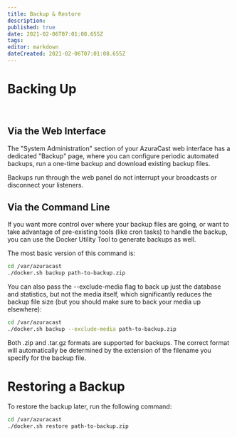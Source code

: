 ```yaml
---
title: Backup & Restore
description: 
published: true
date: 2021-02-06T07:01:08.655Z
tags: 
editor: markdown
dateCreated: 2021-02-06T07:01:08.655Z
---
```


# Backing Up

<br>

## Via the Web Interface

The "System Administration" section of your AzuraCast web interface has a dedicated "Backup" page, where you can configure periodic automated backups, run a one-time backup and download existing backup files.

Backups run through the web panel do not interrupt your broadcasts or disconnect your listeners.

## Via the Command Line

If you want more control over where your backup files are going, or want to take advantage of pre-existing tools (like cron tasks) to handle the backup, you can use the Docker Utility Tool to generate backups as well.

The most basic version of this command is:

```bash
cd /var/azuracast
./docker.sh backup path-to-backup.zip
```

You can also pass the --exclude-media flag to back up just the database and statistics, but not the media itself, which significantly reduces the backup file size (but you should make sure to back your media up elsewhere):

```bash
cd /var/azuracast
./docker.sh backup --exclude-media path-to-backup.zip
```

Both .zip and .tar.gz formats are supported for backups. The correct format will automatically be determined by the extension of the filename you specify for the backup file.

# Restoring a Backup

To restore the backup later, run the following command:

```bash
cd /var/azuracast
./docker.sh restore path-to-backup.zip
```